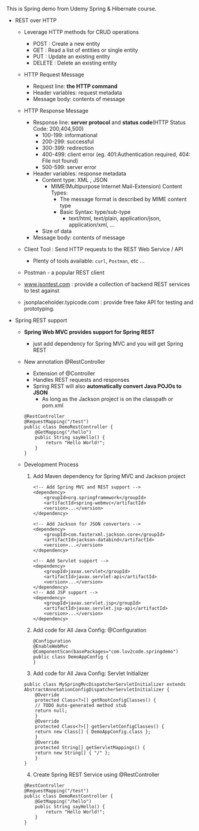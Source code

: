 This is Spring demo from Udemy Spring & Hibernate course.   
- REST over HTTP
    - Leverage HTTP methods for CRUD operations
        - POST : Create a new entity
        - GET : Read a list of entities or single entity
        - PUT : Update an existing entity
        - DELETE : Delete an existing entity 
    - HTTP Request Message
        - Request line: **the HTTP command**
        - Header variables: request metadata
        - Message body: contents of message
    - HTTP Response Message
        - Response line: **server protocol** and **status code**(HTTP Status Code: 200,404,500)
            - 100-199: informational
            - 200-299: successful
            - 300-399: redirection
            - 400-499: client error (eg. 401:Authentication required, 404: File not found)
            - 500-599: server error
        - Header variables: response metadata
            - Content type: XML , JSON
                - MIME(Multipurpose Internet Mail-Extension) Content Types: 
                    - The message format is described by MIME content type
                    - Basic Syntax: type/sub-type
                        - text/html, text/plain, application/json, application/xml, ...
            - Size of data
        - Message body: contents of message
    - Client Tool : Send HTTP requests to the REST Web Service / API
        - Plenty of tools available: `curl`, `Postman`, etc ...

    - Postman  - a popular REST client
    - www.jsontest.com : provide a collection of backend REST services to test against
    - jsonplaceholder.typicode.com : provide free fake API for testing and prototyping.

- Spring REST support
    - **Spring Web MVC provides support for Spring REST**
        - just add dependency for Spring MVC and you will get Spring REST
    - New annotation @RestController
        - Extension of @Controller
        - Handles REST requests and responses
        - Spring REST will also **automatically convert Java POJOs to JSON** 
            - As long as the Jackson project is on the classpath or pom.xml

        ```
        @RestController
        @RequestMapping("/test")
        public class DemoRestController {
            @GetMapping("/hello")
            public String sayHello() {
                return "Hello World!";
            }
        }
        ```
    - Development Process
        1. Add Maven dependency for Spring MVC and Jackson project

            ```
            <!-- Add Spring MVC and REST support -->
            <dependency>
                <groupId>org.springframework</groupId>
                <artifactId>spring-webmvc</artifactId>
                <version>...</version>
            </dependency>

            <!-- Add Jackson for JSON converters -->
            <dependency>
                <groupId>com.fasterxml.jackson.core</groupId>
                <artifactId>jackson-databind</artifactId>
                <version>...</version>
            </dependency>

            <!-- Add Servlet support -->
            <dependency>
                <groupId>javax.servlet</groupId>
                <artifactId>javax.servlet-api</artifactId>
                <version>...</version>
            </dependency>
            <!-- Add JSP support -->
            <dependency>
                <groupId>javax.servlet.jsp</groupId>
                <artifactId>javax.servlet.jsp-api</artifactId>
                <version>...</version>
            </dependency>
            ```    

        2. Add code for All Java Config: @Configuration

            ```
            @Configuration
            @EnableWebMvc
            @ComponentScan(basePackages="com.luv2code.springdemo")
            public class DemoAppConfig {
            }
            ```

        3. Add code for All Java Config: Servlet Initializer

        ```
        public class MySpringMvcDispatcherServletInitializer extends AbstractAnnotationConfigDispatcherServletInitializer {
            @Override
            protected Class<?>[] getRootConfigClasses() {
            // TODO Auto-generated method stub
            return null;
            }
            @Override
            protected Class<?>[] getServletConfigClasses() {
            return new Class[] { DemoAppConfig.class };
            }
            @Override
            protected String[] getServletMappings() {
            return new String[] { "/" };
            }
        }
        ```

        4. Create Spring REST Service using @RestController

        ```
        @RestController
        @RequestMapping("/test")
        public class DemoRestController {
            @GetMapping("/hello")
            public String sayHello() {
                return "Hello World!";
            }
        }
```
